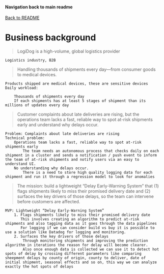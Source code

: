 #### Navigation back to main readme

[Back to README](../../README.md)

# Business background

> LogiDog is a high-volume, global logistics provider

    Logistics industry, B2B

> Handling thousands of shipments every day—from consumer goods to medical devices.

    Products shipped are medical devices, these are sensitive devices
    Daily workload:

        Thousands of shipments every day
        If each shipments has at least 5 stages of shipment than its millions of updates every day

> Customer complaints about late deliveries are rising, but the operations team lacks a fast, reliable way to spot at-risk shipments early and understand why delays occur.

    Problem: Complaints about late deliveries are rising
    Technical problem:
        Operations team lacks a fast, reliable way to spot at-risk shipments early
            The team needs an autonomous process that checks daily on each shipment in a cluster and sends a notification / push event to inform the team of at-risk shipments and notify users via an easy to understand UI.
        No understanding why delays occur.
            There is a need to store high quality logging data for each shipment and run it through a regression model to look for anomalies

> The mission: build a lightweight “Delay Early-Warning System” that (1) flags shipments likely to miss their promised delivery date and (2) surfaces the key drivers of those delays, so the team can intervene before customers are affected.

    MVP: Lightweight “Delay Early-Warning System”
        1. Flags shipments likely to miss their promised delivery date
           This involves creating an algorithm to predict at-risk shipments and also tagging data as it goes through the data pipelines
           For logging if we can consider build vs buy it is possible to use a solution like Datadog for logging and monitoring.
        2. Surfaces the key drivers of those delays
            Through monitoring shipments and improving the prediction algorithm in iterations the reason for delay will become clearer.
            Also once enough data is collected we can use it to detect hot spots of delay by crossing different parameters like comparing sheepment delays by county of origin, county to deliver, date of initial shipment, seasonal effects and so on, this way we can analyze exactly the hot spots of delays
